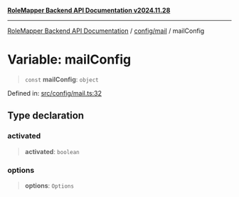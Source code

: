 [**RoleMapper Backend API Documentation v2024.11.28**](../../../README.md)

***

[RoleMapper Backend API Documentation](../../../modules.md) / [config/mail](../README.md) / mailConfig

# Variable: mailConfig

> `const` **mailConfig**: `object`

Defined in: [src/config/mail.ts:32](https://github.com/FlowCraft-AG/RoleMapper/blob/3cef41945a7433078df8de15ae023cbf018d74ba/backend/src/config/mail.ts#L32)

## Type declaration

### activated

> **activated**: `boolean`

### options

> **options**: `Options`
